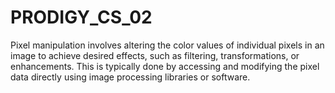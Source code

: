 # PRODIGY_CS_02
Pixel manipulation involves altering the color values of individual pixels in an image to achieve desired effects, such as filtering, transformations, or enhancements. This is typically done by accessing and modifying the pixel data directly using image processing libraries or software.
